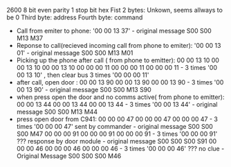 2600 8 bit  even parity  1 stop bit hex 
Fist 2 bytes: Unkown, seems allways to be 0
Third byte: address
Fourth byte: command


- Call from emiter to phone: '00 00 13 37'  - original message S00 S00 M13 M37
- Reponse to call(recieved incoming call from phone to emiter): '00 00 13 01' - original message S00 S00 M13 M01
- Picking up the phone after call ( from phone to emitter): 00 00 13 10  00 00 13 10  00 00 13 10  00 00 00 11 00 00 00 11 00 00 00 11 - 3 times '00 00 13 10' , then clear bus 3 times '00 00 00 11'
- after call, open door : 00 00 13 90  00 00 13 90  00 00 13 90   - 3 times '00 00 13 90' - original message S00 S00 M13 S90
- when press open the door and no comms active( from phone to emitter):  00 00 13 44  00 00 13 44  00 00 13 44  - 3 times '00 00 13 44' - original message S00 S00 M13 M44
- press open door from C941:
             00 00 00 47 00 00 00 47 00 00 00 47 - 3 times '00 00 00 47' sent by commander  -  original message S00 S00 S00 M47
             00 00 00 91 00 00 00 91 00 00 00 91 - 3 times '00 00 00 91' ??? response by door module - original message S00 S00 S00 S91
             00 00 00 46 00 00 00 46 00 00 00 46 - 3 times '00 00 00 46' ??? no clue - Original Message S00 S00 S00 M46
